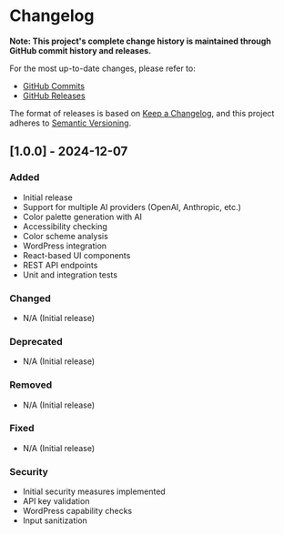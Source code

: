 # Changelog

**Note: This project's complete change history is maintained through GitHub commit history and releases.**

For the most up-to-date changes, please refer to:
- [GitHub Commits](https://github.com/glerner/gl-color-palette-generator/commits/main)
- [GitHub Releases](https://github.com/glerner/gl-color-palette-generator/releases)

The format of releases is based on [Keep a Changelog](https://keepachangelog.com/en/1.0.0/),
and this project adheres to [Semantic Versioning](https://semver.org/spec/v2.0.0.html).

## [1.0.0] - 2024-12-07

### Added
- Initial release
- Support for multiple AI providers (OpenAI, Anthropic, etc.)
- Color palette generation with AI
- Accessibility checking
- Color scheme analysis
- WordPress integration
- React-based UI components
- REST API endpoints
- Unit and integration tests

### Changed
- N/A (Initial release)

### Deprecated
- N/A (Initial release)

### Removed
- N/A (Initial release)

### Fixed
- N/A (Initial release)

### Security
- Initial security measures implemented
- API key validation
- WordPress capability checks
- Input sanitization
